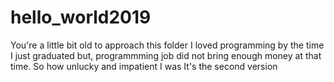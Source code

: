# hello_world2019
You're a little bit old to approach this folder
I loved programming by the time I just graduated but, programmming job did not bring enough money at that time. So how unlucky and impatient  I was
It's the second version
